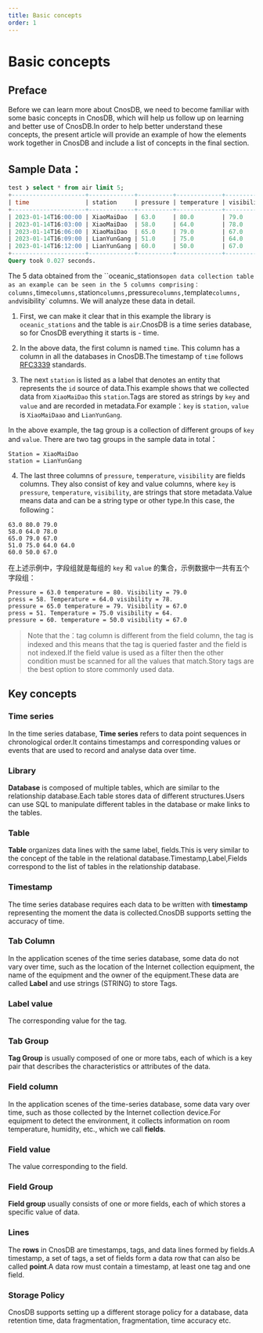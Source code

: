 ```yaml
---
title: Basic concepts
order: 1
---
```


# Basic concepts

## Preface

Before we can learn more about CnosDB, we need to become familiar with some basic concepts in CnosDB, which will help us follow up on learning and better use of CnosDB.In order to help better understand these concepts, the present article will provide an example of how the elements work together in CnosDB and include a list of concepts in the final section.

## Sample Data：

```sql
test ❯ select * from air limit 5;
+---------------------+-------------+----------+-------------+------------+
| time                | station     | pressure | temperature | visibility |
+---------------------+-------------+----------+-------------+------------+
| 2023-01-14T16:00:00 | XiaoMaiDao  | 63.0     | 80.0        | 79.0       |
| 2023-01-14T16:03:00 | XiaoMaiDao  | 58.0     | 64.0        | 78.0       |
| 2023-01-14T16:06:00 | XiaoMaiDao  | 65.0     | 79.0        | 67.0       |
| 2023-01-14T16:09:00 | LianYunGang | 51.0     | 75.0        | 64.0       |
| 2023-01-14T16:12:00 | LianYunGang | 60.0     | 50.0        | 67.0       |
+---------------------+-------------+----------+-------------+------------+
Query took 0.027 seconds.
```

The 5 data obtained from the \`\`oceanic_stations`open data collection table as an example can be seen in the 5 columns comprising：columns,`time`columns,`station`columns,`pressure`columns,`template`columns, and`visibility\` columns. We will analyze these data in detail.

1. First, we can make it clear that in this example the library is `oceanic_stations` and the table is `air`.CnosDB is a time series database, so for CnosDB everything it starts is - time.

2. In the above data, the first column is named `time`. This column has a column in all the databases in CnosDB.The timestamp of `time` follows [RFC3339](https://www.ietf.org/rfc/rfc3339.txt) standards.

3. The next `station` is listed as a label that denotes an entity that represents the `id` source of data.This example shows that we collected data from `XiaoMaiDao` this `station`.Tags are stored as strings by `key` and `value` and are recorded in metadata.For example：`key` is `station`, `value` is `XiaoMaiDaao` and `LianYunGang`.

In the above example, the tag group is a collection of different groups of `key` and `value`. There are two tag groups in the sample data in total：

```text
Station = XiaoMaiDao
station = LianYunGang
```

4. The last three columns of `pressure`, `temperature`, `visibility` are fields columns. They also consist of key and value columns, where `key` is `pressure`, `temperature`, `visibility`, are strings that store metadata.Value means data and can be a string type or other type.In this case, the following：

```text
63.0 80.0 79.0       
58.0 64.0 78.0       
65.0 79.0 67.0       
51.0 75.0 64.0 64.0       
60.0 50.0 67.0       
```

在上述示例中，字段组就是每组的 `key` 和 `value` 的集合，示例数据中一共有五个字段组：

```text
Pressure = 63.0 temperature = 80. Visibility = 79.0       
press = 58. Temperature = 64.0 visibility = 78.       
pressure = 65.0 temperature = 79. Visibility = 67.0       
press = 51. Temperature = 75.0 visibility = 64.       
pressure = 60. temperature = 50.0 visibility = 67.0       
```

> Note that the：tag column is different from the field column, the tag is indexed and this means that the tag is queried faster and the field is not indexed.If the field value is used as a filter then the other condition must be scanned for all the values that match.Story tags are the best option to store commonly used data.

## Key concepts

### Time series

In the time series database, **Time series** refers to data point sequences in chronological order.It contains timestamps and corresponding values or events that are used to record and analyse data over time.

### Library

**Database** is composed of multiple tables, which are similar to the relationship database.Each table stores data of different structures.Users can use SQL to manipulate different tables in the database or make links to the tables.

### Table

**Table** organizes data lines with the same label, fields.This is very similar to the concept of the table in the relational database.Timestamp,Label,Fields correspond to the list of tables in the relationship database.

### Timestamp

The time series database requires each data to be written with **timestamp** representing the moment the data is collected.CnosDB supports setting the accuracy of time.

### Tab Column

In the application scenes of the time series database, some data do not vary over time, such as the location of the Internet collection equipment, the name of the equipment and the owner of the equipment.These data are called **Label** and use strings (STRING) to store Tags.

### Label value

The corresponding value for the tag.

### Tab Group

**Tag Group** is usually composed of one or more tabs, each of which is a key pair that describes the characteristics or attributes of the data.

### Field column

In the application scenes of the time-series database, some data vary over time, such as those collected by the Internet collection device.For equipment to detect the environment, it collects information on room temperature, humidity, etc., which we call **fields**.

### Field value

The value corresponding to the field.

### Field Group

**Field group** usually consists of one or more fields, each of which stores a specific value of data.

### Lines

The **rows** in CnosDB are timestamps, tags, and data lines formed by fields.A timestamp, a set of tags, a set of fields form a data row that can also be called **point**.A data row must contain a timestamp, at least one tag and one field.

### Storage Policy

CnosDB supports setting up a different storage policy for a database, data retention time, data fragmentation, fragmentation, time accuracy etc.
